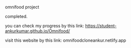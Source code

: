 omnifood project


completed.


you can check my progress by this link: https://student-ankurkumar.github.io/Omnifood/

visit this website by this link: omnifoodcloneankur.netlify.app
